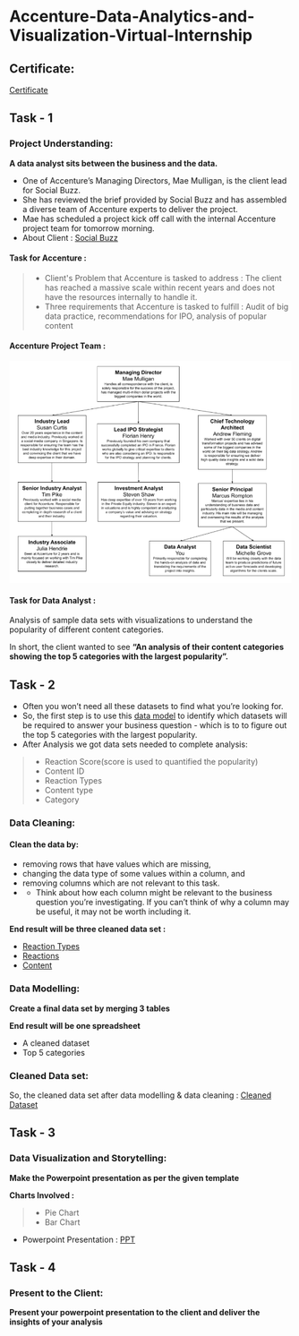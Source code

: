 # Accenture-Data-Analytics-and-Visualization-Virtual-Internship
## Certificate:
[Certificate](https://github.com/TPrasad98/Accenture_dataanalytics_visualization_virtual_internship/blob/369663300ea8e342d75c74dda51dbcd847fb8991/certificate.pdf)

## Task - 1
### Project Understanding:
**A data analyst sits between the business and the data.**

 - One of Accenture’s Managing Directors, Mae Mulligan, is the client lead for Social Buzz.
 - She has reviewed the brief provided by Social Buzz and has assembled a diverse team of Accenture experts to deliver the project.
 - Mae has scheduled a project kick off call with the internal Accenture project team for tomorrow morning.
 - About Client : [Social Buzz](https://github.com/TPrasad98/Accenture_dataanalytics_visualization_virtual_internship/blob/637179c60b6d2d4bec3633ab24a9e6ea2daf7fec/Data_Analytics%20Client%20Brief.pdf)

#### Task for Accenture : 

 >- Client's Problem that Accenture is tasked to address : The client has reached a massive scale within recent years and does not have the resources internally to handle it.
 >- Three requirements that Accenture is tasked to fulfill : Audit of big data practice, recommendations for IPO, analysis of popular content
 
 #### Accenture Project Team :
 <img src = "Project Team.png">
 
 #### Task for Data Analyst :
Analysis of sample data sets with visualizations to understand the popularity of different content categories.

In short, the client wanted to see **“An analysis of their content categories showing the top 5 categories with the largest popularity”.** 

## Task - 2
 - Often you won’t need all these datasets to find what you’re looking for.
 - So, the first step is to use this [data model](https://github.com/TPrasad98/Accenture_dataanalytics_visualization_virtual_internship/blob/2beb68cf967a0c12b2ebe671aee9df841564408a/Data%20model.pdf) to identify which datasets will be required to answer your business question - which is to to figure out the top 5 categories with the largest popularity.
 - After Analysis we got data sets needed to complete analysis:
 >- Reaction Score(score is used to quantified the popularity)
 >- Content ID
 >- Reaction Types
 >- Content type
 >- Category
 
### Data Cleaning:
#### Clean the data by:
 - removing rows that have values which are missing,
 - changing the data type of some values within a column, and
 - removing columns which are not relevant to this task.
 - - Think about how each column might be relevant to the business question you’re investigating. If you can’t think of why a column may be useful, it may not be worth including it.

**End result will be three cleaned data set :**
 - [Reaction Types](https://github.com/TPrasad98/Accenture_dataanalytics_visualization_virtual_internship/blob/2beb68cf967a0c12b2ebe671aee9df841564408a/resources/ReactionTypes.csv)
 - [Reactions](https://github.com/TPrasad98/Accenture_dataanalytics_visualization_virtual_internship/blob/2beb68cf967a0c12b2ebe671aee9df841564408a/resources/Reactions.csv)
 - [Content](https://github.com/TPrasad98/Accenture_dataanalytics_visualization_virtual_internship/blob/2beb68cf967a0c12b2ebe671aee9df841564408a/resources/Content.csv)

### Data Modelling:

**Create a final data set by merging 3 tables**

**End result will be one spreadsheet**
 - A cleaned dataset
 - Top 5 categories
 
 ### Cleaned Data set:
 So, the cleaned data set after data modelling & data cleaning : [Cleaned Dataset](https://github.com/TPrasad98/Accenture_dataanalytics_visualization_virtual_internship/blob/2beb68cf967a0c12b2ebe671aee9df841564408a/Cleaned%20Dataset.xlsx)
 
 ## Task - 3
 ### Data Visualization and Storytelling:
 **Make the Powerpoint presentation as per the given template**
 
 **Charts Involved :**
  >- Pie Chart
  >- Bar Chart
  
 - Powerpoint Presentation : [PPT](https://github.com/TPrasad98/Accenture_dataanalytics_visualization_virtual_internship/blob/2beb68cf967a0c12b2ebe671aee9df841564408a/Data%20Analytics%20-%20Task%203.pptx)
 
 ## Task - 4
 ### Present to the Client:
 **Present your powerpoint presentation to the client and deliver the insights of your analysis** 
 
